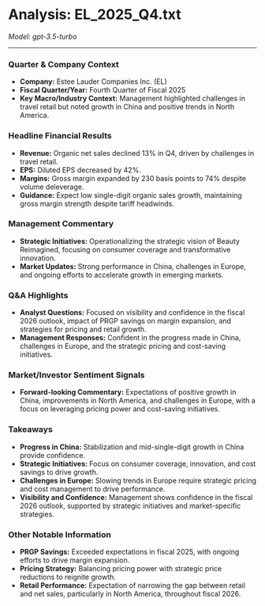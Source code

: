 # Analysis: EL_2025_Q4.txt

*Model: gpt-3.5-turbo*

---

### Quarter & Company Context
- **Company:** Estee Lauder Companies Inc. (EL)
- **Fiscal Quarter/Year:** Fourth Quarter of Fiscal 2025
- **Key Macro/Industry Context:** Management highlighted challenges in travel retail but noted growth in China and positive trends in North America.

### Headline Financial Results
- **Revenue:** Organic net sales declined 13% in Q4, driven by challenges in travel retail.
- **EPS:** Diluted EPS decreased by 42%.
- **Margins:** Gross margin expanded by 230 basis points to 74% despite volume deleverage.
- **Guidance:** Expect low single-digit organic sales growth, maintaining gross margin strength despite tariff headwinds.

### Management Commentary
- **Strategic Initiatives:** Operationalizing the strategic vision of Beauty Reimagined, focusing on consumer coverage and transformative innovation.
- **Market Updates:** Strong performance in China, challenges in Europe, and ongoing efforts to accelerate growth in emerging markets.

### Q&A Highlights
- **Analyst Questions:** Focused on visibility and confidence in the fiscal 2026 outlook, impact of PRGP savings on margin expansion, and strategies for pricing and retail growth.
- **Management Responses:** Confident in the progress made in China, challenges in Europe, and the strategic pricing and cost-saving initiatives.

### Market/Investor Sentiment Signals
- **Forward-looking Commentary:** Expectations of positive growth in China, improvements in North America, and challenges in Europe, with a focus on leveraging pricing power and cost-saving initiatives.

### Takeaways
- **Progress in China:** Stabilization and mid-single-digit growth in China provide confidence.
- **Strategic Initiatives:** Focus on consumer coverage, innovation, and cost savings to drive growth.
- **Challenges in Europe:** Slowing trends in Europe require strategic pricing and cost management to drive performance.
- **Visibility and Confidence:** Management shows confidence in the fiscal 2026 outlook, supported by strategic initiatives and market-specific strategies.

### Other Notable Information
- **PRGP Savings:** Exceeded expectations in fiscal 2025, with ongoing efforts to drive margin expansion.
- **Pricing Strategy:** Balancing pricing power with strategic price reductions to reignite growth.
- **Retail Performance:** Expectation of narrowing the gap between retail and net sales, particularly in North America, throughout fiscal 2026.